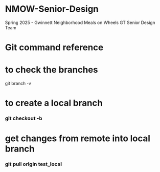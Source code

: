 # NMOW-Senior-Design
Spring 2025 - Gwinnett Neighborhood Meals on Wheels GT Senior Design Team

# Git command reference
# to check the branches
git branch -v
# to create a local branch
### git checkout -b <branch-name>

# get changes from remote into local branch
### git pull origin test_local
